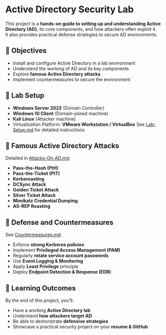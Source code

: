 # Active Directory Security Lab
This project is a **hands-on guide to setting up and understanding Active Directory (AD)**, its core components, and how attackers often exploit it.  
It also provides practical defense strategies to secure AD environments.

## 🔹 Objectives
- Install and configure Active Directory in a lab environment  
- Understand the working of AD and its key components  
- Explore **famous Active Directory attacks**  
- Implement countermeasures to secure the environment

## 🔹 Lab Setup
- **Windows Server 2022** (Domain Controller)
- **Windows 10 Client** (Domain-joined machine)
- **Kali Linux** (Attacker machine)
- Virtualization Platform: **VMware Workstation / VirtualBox**
See [Lab-Setup.md](Lab-Setup.md) for detailed instructions

## 🔹 Famous Active Directory Attacks
Detailed in [Attacks-On-AD.md](Attacks-On-AD.md):
- **Pass-the-Hash (PtH)**  
- **Pass-the-Ticket (PtT)**  
- **Kerberoasting**  
- **DCSync Attack**  
- **Golden Ticket Attack**  
- **Silver Ticket Attack**  
- **Mimikatz Credential Dumping**  
- **AS-REP Roasting**  

## 🔹 Defense and Countermeasures
See [Countermeasures.md](Countermeasures.md):

- Enforce **strong Kerberos policies**
- Implement **Privileged Access Management (PAM)**
- Regularly **rotate service account passwords**
- Use **Event Logging & Monitoring**
- Apply **Least Privilege** principle
- Deploy **Endpoint Detection & Response (EDR)**

## 🔹 Learning Outcomes
By the end of this project, you’ll:
- Have a working **Active Directory lab**  
- Understand **how attackers target AD**  
- Be able to demonstrate **defensive strategies**  
- Showcase a practical security project on your **resume & GitHub**
